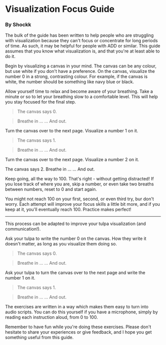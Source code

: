 # Visualization Focus Guide
### By Shockk

The bulk of the guide has been written to help people who are struggling with 
visualization because they can't focus or concentrate for long periods of time. 
As such, it may be helpful for people with ADD or similar. This guide assumes 
that you know what visualization is, and that you're at least able to do it.

Begin by visualizing a canvas in your mind. The canvas can be any colour, but 
use white if you don't have a preference. On the canvas, visualize the number 
0 in a strong, contrasting colour. For example, if the canvas is white, the 
number should be something like navy blue or black.

Allow yourself time to relax and become aware of your breathing. Take a minute 
or so to let your breathing slow to a comfortable level. This will help you 
stay focused for the final step.

> The canvas says 0.

> Breathe in ... ... And out.

Turn the canvas over to the next page. Visualize a number 1 on it.

> The canvas says 1.

> Breathe in ... ... And out.

Turn the canvas over to the next page. Visualize a number 2 on it.

The canvas says 2.
Breathe in ... ... And out.

Keep going, all the way to 100. That's right - without getting distracted! If 
you lose track of where you are, skip a number, or even take two breaths 
between numbers, reset to 0 and start again.

You might not reach 100 on your first, second, or even third try, bur don't 
worry. Each attempt will improve your focus skills a little bit more, and if 
you keep at it, you'll eventually reach 100. Practice makes perfect!

---

This process can be adapted to improve your tulpa visualization (and 
communication!).

Ask your tulpa to write the number 0 on the canvas. How they write it doesn't 
matter, as long as you visualize them doing so.

> The canvas says 0.

> Breathe in ... ... And out.

Ask your tulpa to turn the canvas over to the next page and write the number 
1 on it.

> The canvas says 1.

> Breathe in ... ... And out.

The exercises are written in a way which makes them easy to turn into audio 
scripts. You can do this yourself if you have a microphone, simply by reading 
each instruction aloud, from 0 to 100.

Remember to have fun while you're doing these exercises. Please don't hesitate 
to share your experiences or give feedback, and I hope you get something useful 
from this guide.
